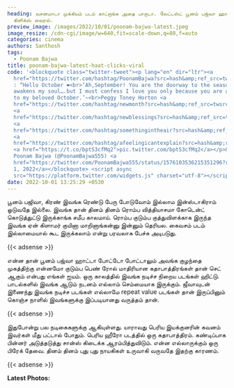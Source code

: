 ```yaml
---
heading: வசனமாடா முக்கியம் படம் காட்றாங்க அதை பாருடா. லேட்டஸ்ட் பூனம் பஜ்வா ஹாட்
  கிளிக்ஸ் வைரல்.
preview_image: /images/2022/10/01/poonam-bajwa-latest.jpeg
image_resize: /cdn-cgi/image/w=640,fit=scale-down,q=80,f=auto
categories: cinema
authors: Santhosh
tags:
  - Poonam Bajwa
title: poonam-bajwa-latest-haat-clicks-viral
code: '<blockquote class="twitter-tweet"><p lang="en" dir="ltr"><a
  href="https://twitter.com/hashtag/PoonamBajwa?src=hash&amp;ref_src=twsrc%5Etfw">#PoonamBajwa</a>
  : “Hello October ❤️<br>‘Ah,September! You are the doorway to the season that
  awakens my soul….but I must confess I love you only because you are a prelude
  to my beloved October.’~<br>Peggy Toney Horton <a
  href="https://twitter.com/hashtag/newmonth?src=hash&amp;ref_src=twsrc%5Etfw">#newmonth</a>
  <a
  href="https://twitter.com/hashtag/newblessings?src=hash&amp;ref_src=twsrc%5Etfw">#newblessings</a>
  <a
  href="https://twitter.com/hashtag/somethingintheair?src=hash&amp;ref_src=twsrc%5Etfw">#somethingintheair</a>
  <a
  href="https://twitter.com/hashtag/afeelingicantexplain?src=hash&amp;ref_src=twsrc%5Etfw">#afeelingicantexplain</a>”
  <a href="https://t.co/bptS3cfMq2">pic.twitter.com/bptS3cfMq2</a></p>&mdash;
  Poonam Bajwa (@PoonamBajwa555) <a
  href="https://twitter.com/PoonamBajwa555/status/1576103536215351296?ref_src=twsrc%5Etfw">October
  1, 2022</a></blockquote> <script async
  src="https://platform.twitter.com/widgets.js" charset="utf-8"></script>'
date: 2022-10-01 13:25:29 +0530
---
```

பூனம் பஜிவா, கிரண் இவங்க ரெண்டு பேரு போடுவோம் இல்லாம இன்ஸ்டாகிராம் ஓடுவதே இல்லை. இவங்க தான் தினம் தினம் ரொம்ப வித்தியாசமா கோடென்ட் கொடுத்துட்டு இருக்காங்க சமீப காலமாய். ரொம்ப குடும்ப குத்துவிளக்காக இருந்த இவங்க ஏன் கிளாமர் குயினா மாறினாங்கன்னு இன்னும் தெரியல. கைவசம் படம் இல்லாமையால் கூட இருக்கலாம் என்று பரவலாக பேச்சு அடிபடுது.

{{< adsense >}}

என்ன தான் பூனம் பஜ்வா ஹாட்டா போட்டோ போட்டாலும் அவங்க குழந்தை முகத்திற்கு என்னமோ குடும்ப பெண் ரோல் மாதிரியான கதாபாத்திரங்கள் தான் செட் ஆகும் என்பது எங்கள் ஐயம். ஒரு காலத்தில் இவங்க நடிச்ச நிறைய படங்கள் ஹிட்டு. பாடல்களில் இவங்க ஆடும் நடனம் எல்லாம் செம்மையாக இருக்கும். ஜீவாவுடன் இணைந்து இவங்க நடிச்ச படங்கள் எல்லாமே repeat value படங்கள் தான் இருப்பினும் கொஞ்ச நாளில் இவங்களுக்கு இப்படியானது வருத்தம் தான்.

{{< adsense >}}

இதுபோன்று பல நடிகைகளுக்கு ஆகியுள்ளது. யாராவது பெரிய இயக்குனரின் கவனம் இவர்கள் மீது பட்டால் போதும். பெரிய ஹீரோ படத்தில் ஒரு கதாபாத்திரம். கண்டிப்பாக பின்னர் அடுத்தடுத்து சான்ஸ் கிடைக்க ஆரம்பித்துவிடும். என்ன எல்லாருக்கும் ஒரு பிரேக் தேவை. தினம் தினம் புது புது நாயகிகள் உருவாகி வருவதே இதற்கு காரணம்.

{{< adsense >}}

**L﻿atest Photos:**